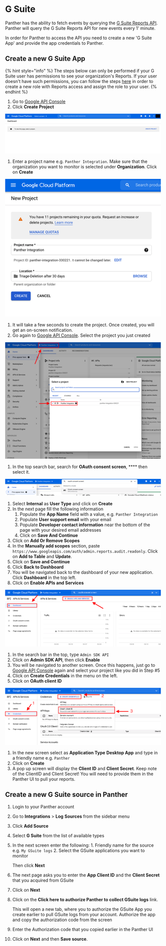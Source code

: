 # G Suite

Panther has the ability to fetch events by querying the [G Suite Reports API](https://developers.google.com/admin-sdk/reports/v1/get-start/getting-started). Panther will query the G Suite Reports API for new events every 1' minute.

In order for Panther to access the API you need to create a new 'G Suite App' and provide the app credentials to Panther.

## Create a new G Suite App

{% hint style="info" %}
The steps below can only be performed if your G Suite user has permissions to see your organization's Reports. If your user doesn't have such permissions, you can follow the steps [here](https://support.google.com/a/answer/2406043) in order to create a new role with Reports access and assign the role to your user.
{% endhint %}

1. Go to [Google API Console](https://console.developers.google.com/project)
2. Click **Create Project**

![](<../../.gitbook/assets/Screen Shot 2021-10-26 at 2.22.33 PM.png>)

1. Enter a project name e.g. `Panther Integration`. Make sure that the organization you want to monitor is selected under **Organization**. Click on **Create**

![](<../../.gitbook/assets/Screen Shot 2021-10-26 at 2.27.19 PM.png>)

1. It will take a few seconds to create the project. Once created, you will get an on-screen notification.
2. Go again to [Google API Console](https://console.developers.google.com). Select the project you just created

![](<../../.gitbook/assets/Screen Shot 2021-10-26 at 2.32.13 PM.png>)

1. In the top search bar, search for **OAuth consent screen**, **** then select it.

![](<../../.gitbook/assets/Screen Shot 2021-10-26 at 2.37.45 PM.png>)

1. Select **Internal** as **User Type** and click on **Create**
2. In the next page fill the following information
   1. Populate the **App Name** field with a value, e.g. `Panther Integration`
   2. Populate **User support email** with your email
   3. Populate **Developer contact information** near the bottom of the page with your desired email addresses
   4. Click on **Save And Continue**
3. Click on **Add Or Remove Scopes**
4. In the **Manually add scopes** section, paste `https://www.googleapis.com/auth/admin.reports.audit.readonly`. Click on **Add to Table** and **Update**.
5. Click on **Save and Continue**
6. Click **Back to Dashboard**
7. You will be navigated back to the dashboard of your new application. Click **Dashboard** in the top left.
8. Click on **Enable APIs and Services**

![](<../../.gitbook/assets/Screen Shot 2021-10-26 at 2.41.45 PM.png>)

1. In the search bar in the top, type `Admin SDK API`
2. Click on **Admin SDK API**, then click **Enable**
3. You will be navigated to another screen. Once this happens, just go to [Google API Console](https://console.developers.google.com) again and select your project  like you did in Step #5
4. Click on **Create Credentials** in the menu on the left.
5. Click on **OAuth client ID**

![](<../../.gitbook/assets/Screen Shot 2021-10-26 at 2.49.24 PM.png>)

1. In the new screen select as **Application Type** **Desktop App** and type in a friendly name e.g. `Panther`
2. Click on **Create**
3. A pop up screen will display the **Client ID** and **Client Secret**. Keep note of the ClientID and Client Secret! You will need to provide them in the Panther UI to pull your reports.

## Create a new G Suite source in Panther

1. Login to your Panther account
2. Go to **Integrations** > **Log** **Sources** from the sidebar menu
3. Click **Add Source**
4. Select **G Suite** from the list of available types
5.  In the next screen enter the following: 1. Friendly name for the source e.g. `My GSuite logs` 2. Select the GSuite applications you want to monitor

    Then click **Next**
6. The next page asks you to enter the **App Client ID** and the **Client Secret** that you acquired from GSuite
7. Click on **Next**
8.  Click on the **Click here to authorize Panther to collect GSuite logs** link.

    This will open a new tab, where you to authorize the GSuite App you create earlier to pull GSuite logs from your account. Authorize the app and copy the authorization code from the screen
9. Enter the Authorization code that you copied earlier in the Panther UI
10. Click on **Next** and then **Save source**.
